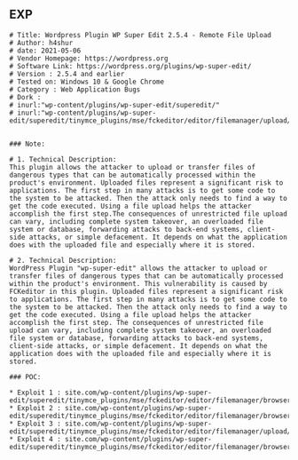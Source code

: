 EXP
---

    # Title: Wordpress Plugin WP Super Edit 2.5.4 - Remote File Upload
    # Author: h4shur
    # date: 2021-05-06
    # Vendor Homepage: https://wordpress.org
    # Software Link: https://wordpress.org/plugins/wp-super-edit/
    # Version : 2.5.4 and earlier
    # Tested on: Windows 10 & Google Chrome
    # Category : Web Application Bugs
    # Dork :
    # inurl:"wp-content/plugins/wp-super-edit/superedit/"
    # inurl:"wp-content/plugins/wp-super-edit/superedit/tinymce_plugins/mse/fckeditor/editor/filemanager/upload/"


    ### Note:

    # 1. Technical Description:
    This plugin allows the attacker to upload or transfer files of dangerous types that can be automatically processed within the product's environment. Uploaded files represent a significant risk to applications. The first step in many attacks is to get some code to the system to be attacked. Then the attack only needs to find a way to get the code executed. Using a file upload helps the attacker accomplish the first step.The consequences of unrestricted file upload can vary, including complete system takeover, an overloaded file system or database, forwarding attacks to back-end systems, client-side attacks, or simple defacement. It depends on what the application does with the uploaded file and especially where it is stored.

    # 2. Technical Description:
    WordPress Plugin "wp-super-edit" allows the attacker to upload or transfer files of dangerous types that can be automatically processed within the product's environment. This vulnerability is caused by FCKeditor in this plugin. Uploaded files represent a significant risk to applications. The first step in many attacks is to get some code to the system to be attacked. Then the attack only needs to find a way to get the code executed. Using a file upload helps the attacker accomplish the first step. The consequences of unrestricted file upload can vary, including complete system takeover, an overloaded file system or database, forwarding attacks to back-end systems, client-side attacks, or simple defacement. It depends on what the application does with the uploaded file and especially where it is stored.

    ### POC:

    * Exploit 1 : site.com/wp-content/plugins/wp-super-edit/superedit/tinymce_plugins/mse/fckeditor/editor/filemanager/browser/default/browser.html
    * Exploit 2 : site.com/wp-content/plugins/wp-super-edit/superedit/tinymce_plugins/mse/fckeditor/editor/filemanager/browser/default/connectors/test.html
    * Exploit 3 : site.com/wp-content/plugins/wp-super-edit/superedit/tinymce_plugins/mse/fckeditor/editor/filemanager/upload/test.html
    * Exploit 4 : site.com/wp-content/plugins/wp-super-edit/superedit/tinymce_plugins/mse/fckeditor/editor/filemanager/browser/default/frmupload.html

